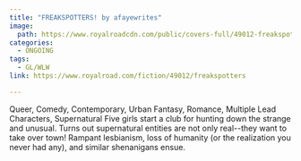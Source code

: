 ```yaml
---
title: "FREAKSPOTTERS! by afayewrites"
image:
  path: https://www.royalroadcdn.com/public/covers-full/49012-freakspotters.jpg
categories:
  - ONGOING
tags:
  - GL/WLW
link: https://www.royalroad.com/fiction/49012/freakspotters

---
```

Queer, Comedy, Contemporary, Urban Fantasy, Romance, Multiple Lead Characters, Supernatural
Five girls start a club for hunting down the strange and unusual. Turns out supernatural entities are not only real--they want to take over town! Rampant lesbianism, loss of humanity (or the realization you never had any), and similar shenanigans ensue.

